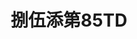 ---
title: "捌伍添第85TD"
description: "捌伍添第85TD"
layout: shop
keywords:
  - 美食競賽
  - 台灣美食
  - 美食精選
datePublished: "2025-06-30"
dateModified: "2025-07-04"
city: "台北市"
district: "信義區"
address: "台北市信義區信義路五段7號85樓"
phone: "0281010085"
geo: "25.03381952306632, 121.56481445373967"
google_map: "https://maps.app.goo.gl/rkmGsuzE6usX3XzE8"
footinder: "https://footinder.com.tw/%E5%8F%B0%E5%8C%97%E5%B8%82%E4%BF%A1%E7%BE%A9%E5%8D%80/9091/"
official: "https://www.85td-101.com/"
award:
  - name: "500盤"
    year: "2024"
    entries:
      - dishes:
          - "海膽脆戈渣"
          - "雞油蔥香紅海斑柳"

---